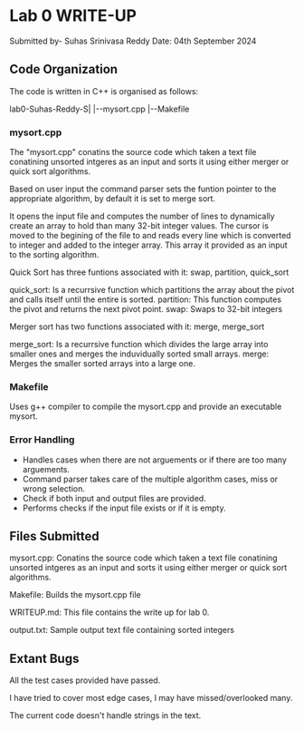 # Lab 0 WRITE-UP

Submitted by- Suhas Srinivasa Reddy
Date: 04th September 2024

## Code Organization

The code is written in C++ is organised as follows:

lab0-Suhas-Reddy-S|
|--mysort.cpp
|--Makefile 

### mysort.cpp
The "mysort.cpp" conatins the source code which taken a text file conatining unsorted intgeres as an input and 
sorts it using either merger or quick sort algorithms.

Based on user input the command parser sets the funtion pointer to the appropriate algorithm, by default it is
set to merge sort. 

It opens the input file and computes the number of lines to dynamically create an array to hold than many 32-bit 
integer values. The cursor is moved to the begining of the file to and reads every line which is converted to 
integer and added to the integer array. This array it provided as an input to the sorting algorithm. 

Quick Sort has three funtions associated with it: swap, partition, quick_sort

quick_sort: Is a recurrsive function which partitions the array about the pivot and calls itself until the entire is sorted.
partition: This function computes the pivot and returns the next pivot point.
swap: Swaps to 32-bit integers

Merger sort has two functions associated with it: merge, merge_sort

merge_sort: Is a recurrsive function which divides the large array into smaller ones and merges the induvidually sorted 
small arrays.
merge: Merges the smaller sorted arrays into a large one.

### Makefile
Uses g++ compiler to compile the mysort.cpp and provide an executable mysort.

### Error Handling
- Handles cases when there are not arguements or if there are too many arguements.
- Command parser takes care of the multiple algorithm cases, miss or wrong selection.
- Check if both input and output files are provided.
- Performs checks if the input file exists or if it is empty.


## Files Submitted

mysort.cpp: Conatins the source code which taken a text file conatining unsorted intgeres as an input and 
sorts it using either merger or quick sort algorithms.

Makefile: Builds the mysort.cpp file

WRITEUP.md: This file contains the write up for lab 0.

output.txt: Sample output text file containing sorted integers

## Extant Bugs
All the test cases provided have passed.

I have tried to cover most edge cases, I may have missed/overlooked many.

The current code doesn't handle strings in the text.
